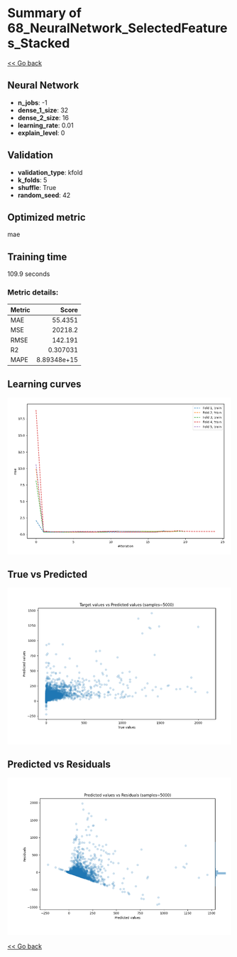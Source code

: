 # Summary of 68_NeuralNetwork_SelectedFeatures_Stacked

[<< Go back](../README.md)


## Neural Network
- **n_jobs**: -1
- **dense_1_size**: 32
- **dense_2_size**: 16
- **learning_rate**: 0.01
- **explain_level**: 0

## Validation
 - **validation_type**: kfold
 - **k_folds**: 5
 - **shuffle**: True
 - **random_seed**: 42

## Optimized metric
mae

## Training time

109.9 seconds

### Metric details:
| Metric   |           Score |
|:---------|----------------:|
| MAE      |    55.4351      |
| MSE      | 20218.2         |
| RMSE     |   142.191       |
| R2       |     0.307031    |
| MAPE     |     8.89348e+15 |



## Learning curves
![Learning curves](learning_curves.png)
## True vs Predicted

![True vs Predicted](true_vs_predicted.png)


## Predicted vs Residuals

![Predicted vs Residuals](predicted_vs_residuals.png)



[<< Go back](../README.md)
